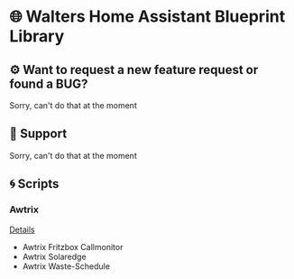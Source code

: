 # 🌐 Walters Home Assistant Blueprint Library

## ⚙ Want to request a new feature request or found a BUG?

Sorry, can't do that at the moment

## 🫴 Support

Sorry, can't do that at the moment

## 🌀 Scripts

### Awtrix

[Details](awtrix/README.md)

 * Awtrix Fritzbox Callmonitor
 * Awtrix Solaredge
 * Awtrix Waste-Schedule


